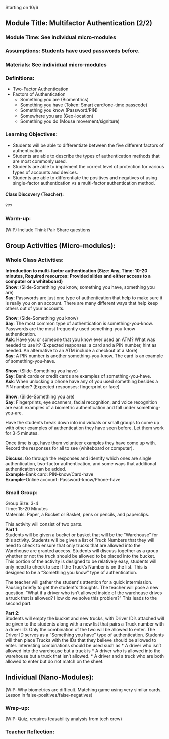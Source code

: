 Starting on 10/6
## Module Title: Multifactor Authentication (2/2)
### Module Time: See individual micro-modules
### Assumptions: Students have used passwords before.
### Materials: See individual micro-modules
### Definitions:
* Two-Factor Authentication
* Factors of Authentication
  * Something you are (Biomentrics)
  * Something you have (Token: Smart card/one-time passcode)
  * Something you know (Password/PIN)
  * Somewhere you are (Geo-location)
  * Something you do (Mouse movement/signiture)
### Learning Objectives:
* Students will be able to differentiate between the five different factors of authentication. 
* Students are able to describe the types of authentication methods that are most commonly used.
* Students are able to implement the correct level of protection for various types of accounts and devices.
* Students are able to differentiate the positives and negatives of using single-factor authentication vs a multi-factor authentication method.

#### Class Discovery (Teacher):
???

### Warm-up:
(WIP) Include Think Pair Share questions

## Group Activities (Micro-modules):
### Whole Class Activities:
**Introduction to multi-factor authentication (Size: Any, Time: 10-20 minutes, Required resources: Provided slides and either access to a computer or a whiteboard)** <br>
**Show**: (Slide-Something you know, something you have, something you are) <br>
**Say**: Passwords are just one type of authentication that help to make sure it is really you on an account. There are many different ways that help keep others out of your accounts.

**Show**: (Side-Something you know) <br>
**Say**: The most common type of authentication is something-you-know. Passwords are the most frequently used something-you-know authentication. <br>
**Ask**: Have you or someone that you know ever used an ATM? What was needed to use it? (Expected responses: a card and a PIN number, hint as needed. An alternative to an ATM include a checkout at a store) <br>
**Say**: A PIN number is another something-you-know. The card is an example of something-you-have.

**Show**: (Slide-Something you have) <br>
**Say**: Bank cards or credit cards are examples of something-you-have.  <br>
**Ask**: When unlocking a phone have any of you used something besides a PIN number? (Expected responses: fingerprint or face)

**Show**: (Slide-Something you are) <br>
**Say**: Fingerprints, eye scanners, facial recognition, and voice recognition are each examples of a biometric authentication and fall under something-you-are.

Have the students break down into individuals or small groups to come up with other examples of authentication they have seen before. Let them work for 3-5 minutes. 

Once time is up, have them volunteer examples they have come up with. Record the responses for all to see (whiteboard or computer).

**Discuss**: Go through the responses and identify which ones are single authentication, two-factor authentication, and some ways that additional authentication can be added. <br>
**Example**-Bank card: PIN-know/Card-have <br>
**Example**-Online account: Password-know/Phone-have

### Small Group:
Group Size: 3-4 <br>
Time: 15-20 Minutes <br>
Materials: Paper, a Bucket or Basket, pens or pencils, and paperclips. <br>

This activity will consist of two parts. <br>
**Part 1**: <br>
Students will be given a bucket or basket that will be the “Warehouse” for this activity. Students will be given a list of Truck Numbers that they will need to check to ensure that only trucks that are allowed into the Warehouse are granted access. Students will discuss together as a group whether or not the truck should be allowed to be placed into the bucket. This portion of the activity is designed to be relatively easy, students will only need to check to see if the Truck’s Number is on the list. This is designed to be a “Something you know” type of authentication. 

The teacher will gather the student's attention for a quick intermission. Pausing briefly to get the student's thoughts. The teacher will pose a new question. “What if a driver who isn’t allowed inside of the warehouse drives a truck that is allowed? How do we solve this problem?” This leads to the second part.

**Part 2**: <br>
Students will empty the bucket and new trucks, with Driver ID’s attached will be given to the students along with a new list that pairs a Truck number with a driver ID. Only the combination of the two will be allowed to enter. The Driver ID serves as a “Something you have” type of authentication. Students will then place Trucks with the IDs that they believe should be allowed to enter. Interesting combinations should be used such as
	* A driver who isn’t allowed into the warehouse but a truck is
	* A driver who is allowed into the warehouse but a truck that isn’t allowed.
	* A driver and a truck who are both allowed to enter but do not match on the sheet. 


## Individual (Nano-Modules):
(WIP: Why biometrics are difficult. Matching game using very similar cards. Lesson in false-positives/false-negatives)

### Wrap-up:
(WIP: Quiz, requires feasability analysis from tech crew)

### Teacher Reflection:

